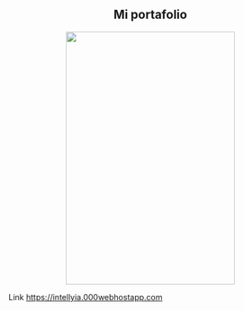 



<h2 align="center"> Mi portafolio</h2>

<div align="center">
<img aling="center" width="300" height="450" src="https://i.postimg.cc/C1NPbBpd/DSD.png" />
</h1>
</div>



Link
https://intellyia.000webhostapp.com 
